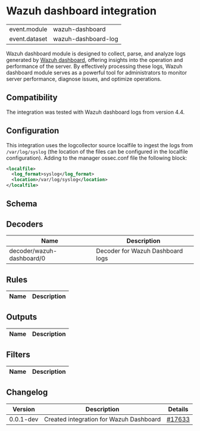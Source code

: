 # Wazuh dashboard integration


|   |   |
|---|---|
| event.module | wazuh-dashboard |
| event.dataset | wazuh-dashboard-log |

Wazuh dashboard module is designed to collect, parse, and analyze logs generated by [Wazuh dashboard](https://documentation.wazuh.com/current/user-manual/wazuh-dashboard/index.html), offering insights into the operation and performance of the server.
By effectively processing these logs, Wazuh dashboard module serves as a powerful tool for administrators to monitor server performance, diagnose issues, and optimize operations.


## Compatibility

The integration was tested with Wazuh dashboard logs from version 4.4.

## Configuration

This integration uses the logcollector source localfile to ingest the logs from `/var/log/syslog` (the location of the files can be configured in the localfile configuration).
Adding to the manager ossec.conf file the following block:

```xml
<localfile>
  <log_format>syslog</log_format>
  <location>/var/log/syslog</location>
</localfile>
```


## Schema

## Decoders

| Name | Description |
|---|---|
| decoder/wazuh-dashboard/0 | Decoder for Wazuh Dashboard logs |
## Rules

| Name | Description |
|---|---|
## Outputs

| Name | Description |
|---|---|
## Filters

| Name | Description |
|---|---|
## Changelog

| Version | Description | Details |
|---|---|---|
| 0.0.1-dev | Created integration for Wazuh Dashboard | [#17633](https://github.com/wazuh/wazuh/pull/17633) |
